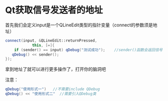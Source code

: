 # Qt获取信号发送者的地址

首先我们会定义input是一个QLineEdit类型的指针变量（connect的参数须是地址）

``` C++
connect(input, &QLineEdit::returnPressed,
            this, [=]{
    if (sender() == input) qDebug("测试成功");    //sender()函数会返回信号发送者的指针
   qDebug() << sender();
});
```

拿到地址了就可以进行更多操作了，打开你的脑洞吧

注意：

``` C++
qDebug("使用形式一")   //不需要include QDebug
qDebug() << "使用形式二"  //需要引入QDebug类
```
